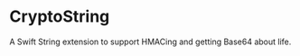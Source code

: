 CryptoString
============

A Swift String extension to support HMACing and getting Base64 about life.

